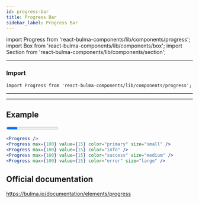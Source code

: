 ```yaml
---
id: progress-bar
title: Progress Bar
sidebar_label: Progress Bar
---
```




import Progress from 'react-bulma-components/lib/components/progress';
import Box from 'react-bulma-components/lib/components/box';
import Section from 'react-bulma-components/lib/components/section';

---
### **Import**


```shell
import Progress from 'react-bulma-components/lib/components/progress';
```
---

---

## **Example**

<Section>
<Progress />
<Progress max={100} value={15} color="primary" size="small" />
<Progress max={100} value={15} color="info" />
<Progress max={100} value={15} color="success" size="medium" />
<Progress max={100} value={15} color="error" size="large" />
</Section>



```jsx
<Progress />
<Progress max={100} value={15} color="primary" size="small" />
<Progress max={100} value={15} color="info" />
<Progress max={100} value={15} color="success" size="medium" />
<Progress max={100} value={15} color="error" size="large" />
```



## Official documentation

https://bulma.io/documentation/elements/progress
